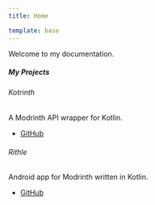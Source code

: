```yaml
---
title: Home

template: base
---
```


Welcome to my documentation.

##### My Projects

###### Kotrinth
A Modrinth API wrapper for Kotlin.

* [GitHub](https://github.com/TheClashFruit/Kotrinth)

###### Rithle
Android app for Modrinth written in Kotlin.

* [GitHub](https://github.com/TheClashFruit/Rithle)